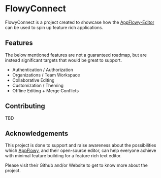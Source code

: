 # FlowyConnect

FlowyConnect is a project created to showcase how the [AppFlowy-Editor](https://github.com/appflowy-io/appflowy-editor) can be used to spin up feature rich applications.

## Features

The below mentioned features are not a guaranteed roadmap, but are instead significant targets that would be great to support.

- Authentication / Authorization
- Organizations / Team Workspace
- Collaborative Editing
- Customization / Theming
- Offline Editing + Merge Conflicts

## Contributing

TBD

## Acknowledgements

This project is done to support and raise awareness about the possibilities which [AppFlowy](https://github.com/appflowy-io), and their open-source editor, can help everyone achieve with minimal feature building for a feature rich text editor.

Please visit their Github and/or Website to get to know more about the project.
